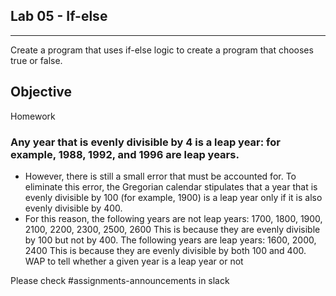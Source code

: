 ## Lab 05 - If-else
___

Create a program that uses if-else logic to create a program that chooses true or false.

## Objective
Homework
### Any year that is evenly divisible by 4 is a leap year: for example, 1988, 1992, and 1996 are leap years.
* However, there is still a small error that must be accounted for. To eliminate this error, the Gregorian calendar stipulates that a year that is evenly divisible by 100 (for example, 1900) is a leap year only if it is also evenly divisible by 400.
* For this reason, the following years are not leap years:
  1700, 1800, 1900, 2100, 2200, 2300, 2500, 2600
  This is because they are evenly divisible by 100 but not by 400.
  The following years are leap years: 1600, 2000, 2400
  This is because they are evenly divisible by both 100 and 400.
  WAP to tell whether a given year is a leap year or not

Please check #assignments-announcements in slack